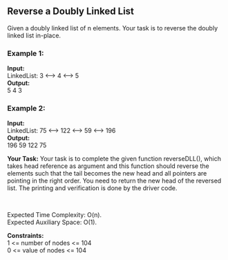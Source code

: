 <h2>Reverse a Doubly Linked List</h2>

Given a doubly linked list of n elements. Your task is to reverse the doubly linked list in-place.

<h3>Example 1:</h3>

**Input:** <br>
LinkedList: 3 <--> 4 <--> 5 <br>
**Output:** <br>
5 4 3


<h3>Example 2:</h3>

**Input:** <br>
LinkedList: 75 <--> 122 <--> 59 <--> 196 <br>
**Output:** <br>
196 59 122 75


**Your Task:**
Your task is to complete the given function reverseDLL(), which takes head reference as argument and this function should reverse the elements such that the tail becomes the new head and all pointers are pointing in the right order. You need to return the new head of the reversed list. The printing and verification is done by the driver code.

<br>

Expected Time Complexity: O(n). <br>
Expected Auxiliary Space: O(1).

**Constraints:** <br>
1 <= number of nodes <= 104 <br>
0 <= value of nodes <= 104
